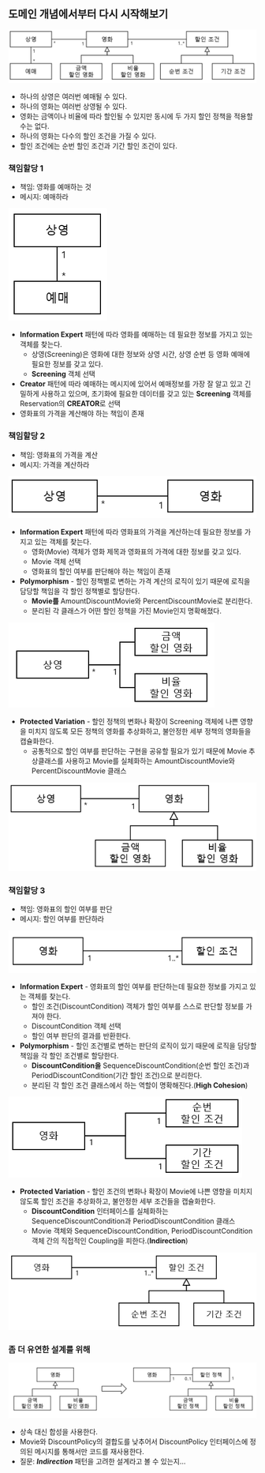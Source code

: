## 도메인 개념에서부터 다시 시작해보기

![domain1](domain1.png)
- 하나의 상영은 여러번 예매될 수 있다.
- 하나의 영화는 여러번 상영될 수 있다.
- 영화는 금액이나 비율에 따라 할인될 수 있지만 동시에 두 가지 할인 정책을 적용할 수는 없다.
- 하나의 영화는 다수의 할인 조건을 가질 수 있다.
- 할인 조건에는 순번 할인 조건과 기간 할인 조건이 있다. 

### 책임할당 1
- 책임: 영화를 예매하는 것
- 메시지: 예매하라

![예매하라](reserve.png)
- **Information Expert** 패턴에 따라 영화를 예매하는 데 필요한 정보를 가지고 있는 객체를 찾는다.
    - 상영(Screening)은 영화에 대한 정보와 상영 시간, 상영 순번 등 영화 예매에 필요한 정보를 갖고 있다.
    - **Screening** 객체 선택
- **Creator** 패턴에 따라 예매하는 메시지에 있어서 예매정보를 가장 잘 알고 있고 긴밀하게 사용하고 있으며,
  초기화에 필요한 데이터를 갖고 있는 **Screening** 객체를 Reservation의 **CREATOR**로 선택
- 영화표의 가격을 계산해야 하는 책임이 존재

### 책임할당 2
- 책임: 영화표의 가격을 계산
- 메시지: 가격을 계산하라

![계산하라](calculate.png)
- **Information Expert** 패턴에 따라 영화표의 가격을 계산하는데 필요한 정보를 가지고 있는 객체를 찾는다.
    - 영화(Movie) 객체가 영화 제목과 영화표의 가격에 대한 정보를 갖고 있다.
    - Movie 객체 선택
    - 영화표의 할인 여부를 판단해야 하는 책임이 존재
- **Polymorphism** - 할인 정책별로 변하는 가격 계산의 로직이 있기 때문에 로직을 담당할 책임을 각 할인 정책별로 할당한다.
    - **Movie를** AmountDiscountMovie와 PercentDiscountMovie로 분리한다.
    - 분리된 각 클래스가 어떤 할인 정책을 가진 Movie인지 명확해졌다.

![영화1](movie1.png)
- **Protected Variation** - 할인 정책의 변화나 확장이 Screening 객체에 나쁜 영향을 미치지 않도록 모든 정책의 영화를 추상화하고,
  불안정한 세부 정책의 영화들을 캡슐화한다.
  - 공통적으로 할인 여부를 판단하는 구현을 공유할 필요가 있기 때문에 Movie 추상클래스를 사용하고 Movie를 실체화하는 
    AmountDiscountMovie와 PercentDiscountMovie 클래스

![영화2](movie2.png)

### 책임할당 3
- 책임: 영화표의 할인 여부를 판단
- 메시지: 할인 여부를 판단하라

![판단하라](check.png)
- **Information Expert** - 영화표의 할인 여부를 판단하는데 필요한 정보를 가지고 있는 객체를 찾는다.
    - 할인 조건(DiscountCondition) 객체가 할인 여부를 스스로 판단할 정보를 가져야 한다. 
    - DiscountCondition 객체 선택
    - 할인 여부 판단의 결과를 반환한다.
- **Polymorphism** - 할인 조건별로 변하는 판단의 로직이 있기 때문에 로직을 담당할 책임을 각 할인 조건별로 할당한다. 
    - **DiscountCondition을** SequenceDiscountCondition(순번 할인 조건)과 PeriodDiscountCondition(기간 할인 조건)으로 분리한다.
    - 분리된 각 할인 조건 클래스에서 하는 역할이 명확해진다.(**High Cohesion**)
    
![조건1](condition1.png)
- **Protected Variation** - 할인 조건의 변화나 확장이 Movie에 나쁜 영향을 미치지 않도록 할인 조건을 추상화하고, 
  불안정한 세부 조건들을 캡슐화한다.
    - **DiscountCondition** 인터페이스를 실체화하는 SequenceDiscountCondition과 PeriodDiscountCondition 클래스
    - Movie 객체와 SequenceDiscountCondition, PeriodDiscountCondition 객체 간의 직접적인 Coupling을 피한다.(**Indirection**)  

![조건2](condition2.png)

### 좀 더 유연한 설계를 위해
![개선](improve.png)
- 상속 대신 합성을 사용한다.
- Movie와 DiscountPolicy의 결합도를 낮추어서 DiscountPolicy 인터페이스에 정의된 메시지를 통해서만 코드를 재사용한다.
- 질문: ***Indirection*** 패턴을 고려한 설계라고 볼 수 있는지... 

